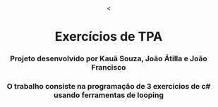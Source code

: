 <center>
<<h1> Exercícios de TPA</h1>
<h3>Projeto desenvolvido por Kauã Souza, João Átilla e João Francisco</h3>
<h3>O trabalho consiste na programação de 3 exercícios de c# usando ferramentas de looping</h3>
</center>

